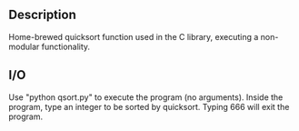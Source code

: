 Description
-----------
Home-brewed quicksort function used in the C library, executing a non-
modular functionality.

I/O
---
Use "python qsort.py" to execute the program (no arguments).
Inside the program, type an integer to be sorted by quicksort.  Typing 666
will exit the program.

